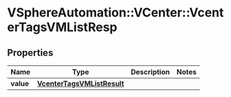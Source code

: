 # VSphereAutomation::VCenter::VcenterTagsVMListResp

## Properties
Name | Type | Description | Notes
------------ | ------------- | ------------- | -------------
**value** | [**VcenterTagsVMListResult**](VcenterTagsVMListResult.md) |  | 


